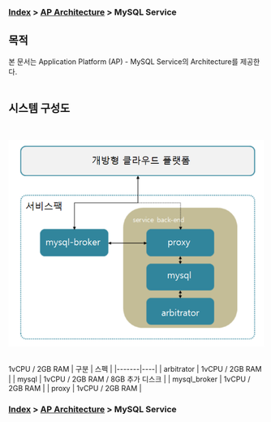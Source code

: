 ### [Index](https://github.com/okpc579/paasta-guide-new/blob/main/README.md) > [AP Architecture](../README.md) > MySQL Service

## 목적
본 문서는 Application Platform (AP) - MySQL Service의 Architecture를 제공한다.
<br><br>

## 시스템 구성도
<br>

![MySQL Service Architecture](image/mysql_architecture.png)

<br>
1vCPU / 2GB RAM
| 구분  | 스펙 |
|-------|----|
| arbitrator | 1vCPU / 2GB RAM |
| mysql | 1vCPU / 2GB RAM / 8GB 추가 디스크 |
| mysql_broker | 1vCPU / 2GB RAM |
| proxy | 1vCPU / 2GB RAM |



### [Index](https://github.com/okpc579/paasta-guide-new/blob/main/README.md) > [AP Architecture](../README.md) > MySQL Service
